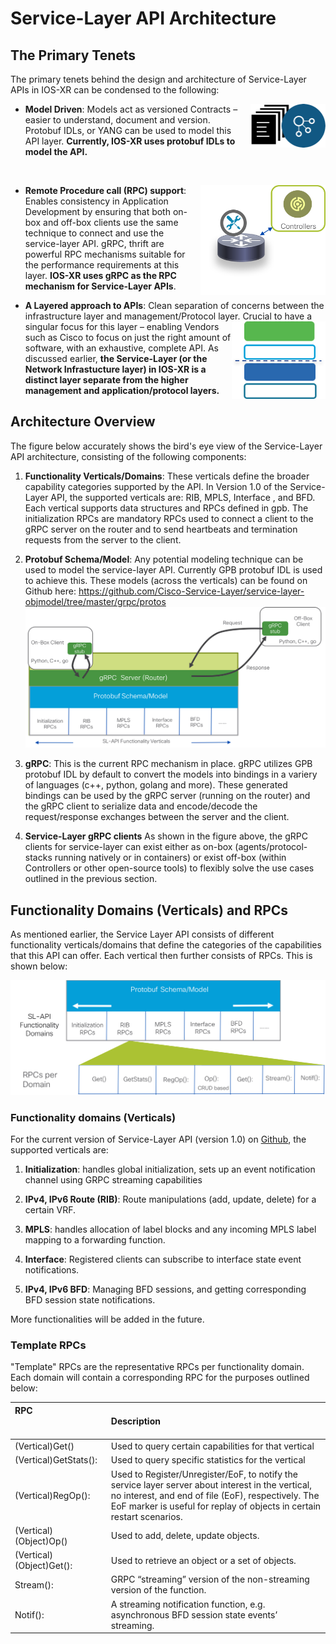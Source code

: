 # Service-Layer API Architecture

## The Primary Tenets

The primary tenets behind the design and architecture of Service-Layer APIs in IOS-XR can be condensed to the following:  

* **Model Driven**: <img src="assets/images/model-driven.png" alt="model-driven" width="120px" style="float: right; margin-left: 1em; margin-right: auto; display: block;" align="middle"/> Models act as versioned Contracts – easier to understand, document and version. Protobuf IDLs, or YANG can be used to model this API layer. **Currently, IOS-XR uses protobuf IDLs to model the API.**

&nbsp;  

* **Remote Procedure call (RPC) support**: <img src="assets/images/rpc-support.png" alt="rpc-support" width="200px" style="float: right; margin-left: 1em; margin-right: auto; display: block;" align="middle"/>Enables consistency in Application Development by ensuring that both on-box and off-box clients use the same technique to connect and use the service-layer API. gRPC, thrift are powerful RPC mechanisms suitable for the performance requirements at this layer. **IOS-XR uses gRPC as the RPC mechanism for Service-Layer APIs**.

* **A Layered approach to APIs**: Clean separation of concerns between the infrastructure layer and management/Protocol layer. <img src="assets/images/layered-approach.png" alt="layered-approach" width="150px" style="float: right;  margin-right: auto; display: block;" align="middle"/>
Crucial to have a singular focus for this layer – enabling Vendors such as Cisco to focus on just the right amount of software, with an exhaustive, complete API.  As discussed earlier, **the Service-Layer (or the Network Infrastucture layer) in IOS-XR is a distinct layer separate from the higher management and application/protocol layers.**  



## Architecture Overview

The figure below accurately shows the bird's eye view of the Service-Layer API architecture, consisting of the following components:

1. **Functionality Verticals/Domains**: These verticals define the broader capability categories supported by the API. In Version 1.0 of the Service-Layer API, the supported verticals are:  RIB, MPLS, Interface , and BFD. Each vertical supports data structures and RPCs defined in gpb. The initialization RPCs are mandatory RPCs used to connect a client to the gRPC server on the router and to send heartbeats and termination requests  from the server to the client.  

2. **Protobuf Schema/Model**:  Any potential modeling technique can be used to model the service-layer API. Currently GPB protobuf IDL is used to achieve this. These models (across the verticals) can be found on Github here: <https://github.com/Cisco-Service-Layer/service-layer-objmodel/tree/master/grpc/protos>  
![service-layer-architecture](assets/images/service-layer-architecture.png)

3. **gRPC**: This is the current RPC mechanism in place. gRPC utilizes GPB protobuf IDL by default to convert the models into bindings in a variery of languages (c++, python, golang and more). These generated bindings can be used by the gRPC server (running on the router) and the gRPC client to serialize data and encode/decode the request/response exchanges between the server and the client.   

4. **Service-Layer gRPC clients** As shown in the figure above, the gRPC clients for service-layer can exist either as on-box (agents/protocol-stacks running natively or in containers) or exist off-box (within Controllers or  other open-source tools) to flexibly solve the use cases outlined in the previous section.

## Functionality Domains (Verticals) and RPCs  

As mentioned earlier, the Service Layer API consists of different functionality verticals/domains that define the categories of the capabilities that this API can offer. Each vertical then further consists of RPCs. This is shown below:

![service-layer-domains-rpcs](assets/images/service-layer-domain-rpcs.png)


### Functionality domains (Verticals)

For the current version of Service-Layer API (version 1.0) on [Github](https://github.com/Cisco-Service-Layer/service-layer-objmodel), the supported verticals are:

1. **Initialization**: handles global initialization, sets up an event notification channel using GRPC streaming capabilities


2. **IPv4, IPv6 Route (RIB)**: Route manipulations (add, update, delete) for a certain VRF.

3. **MPLS**: handles allocation of label blocks and any incoming MPLS label mapping to a forwarding function.

4. **Interface**: Registered clients can subscribe to interface state event notifications.

5. **IPv4, IPv6 BFD**: Managing BFD sessions, and getting corresponding BFD session state notifications.

More functionalities will be added in the future.


### Template RPCs  

"Template" RPCs are the representative RPCs per functionality domain. Each domain will contain a corresponding RPC for the purposes outlined below:


|RPC <br/><img width=180/>  |Description|
|:--------|:---------|
|(Vertical)Get()|Used to query certain capabilities for that vertical|
|(Vertical)GetStats(): |Used to query specific statistics for the vertical|
|(Vertical)RegOp():|Used to Register/Unregister/EoF, to notify the service layer server about interest in the vertical, no interest, and end of file (EoF), respectively. The EoF marker is useful for replay of objects in certain restart scenarios.|
|(Vertical)(Object)Op()|Used to add, delete, update objects.|
|(Vertical)(Object)Get():|Used to retrieve an object or a set of objects.|
|Stream(): |GRPC “streaming” version of the non-streaming version of the function.|
|Notif(): |A streaming notification function, e.g. asynchronous BFD session state events’ streaming.|
